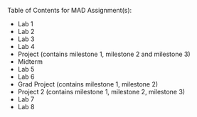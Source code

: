 Table of Contents for MAD Assignment(s):

* Lab 1
* Lab 2
* Lab 3
* Lab 4
* Project (contains milestone 1, milestone 2 and milestone 3)
* Midterm 
* Lab 5
* Lab 6
* Grad Project (contains milestone 1, milestone 2)
* Project 2 (contains milestone 1, milestone 2, milestone 3)
* Lab 7
* Lab 8

